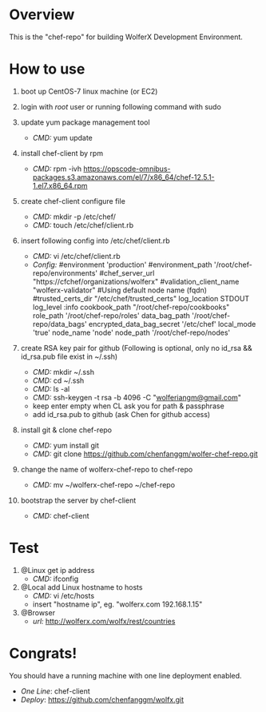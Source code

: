 Overview
========

This is the "chef-repo" for building WolferX Development Environment.

How to use
==========

1. boot up CentOS-7 linux machine (or EC2)
2. login with *root* user or running following command with sudo
3. update yum package management tool
	- *CMD:* yum update
4. install chef-client by rpm
	- *CMD:* rpm -ivh https://opscode-omnibus-packages.s3.amazonaws.com/el/7/x86_64/chef-12.5.1-1.el7.x86_64.rpm
5. create chef-client configure file
	- *CMD:* mkdir -p /etc/chef/
	- *CMD:* touch /etc/chef/client.rb
6. insert following config into /etc/chef/client.rb
	- *CMD:* vi /etc/chef/client.rb
	- *Config:*
	#environment 'production'
	#environment_path '/root/chef-repo/environments'
	#chef_server_url  "https://cfchef/organizations/wolferx"
	#validation_client_name "wolferx-validator"
	#Using default node name (fqdn)
	#trusted_certs_dir "/etc/chef/trusted_certs"
	log_location     STDOUT
	log_level :info
	cookbook_path   "/root/chef-repo/cookbooks"
	role_path '/root/chef-repo/roles'
	data_bag_path  '/root/chef-repo/data_bags'
	encrypted_data_bag_secret '/etc/chef'
	local_mode 'true'
	node_name 'node'
	node_path '/root/chef-repo/nodes'
	
7. create RSA key pair for github
	(Following is optional, only no id_rsa && id_rsa.pub file exist in ~/.ssh)
	- *CMD:* mkdir ~/.ssh
	- *CMD:* cd ~/.ssh
	- *CMD:* ls -al
	- *CMD:* ssh-keygen -t rsa -b 4096 -C "wolferiangm@gmail.com"
	- keep enter empty when CL ask you for path & passphrase
	- add id_rsa.pub to github (ask Chen for github access)

8. install git & clone chef-repo
	- *CMD:* yum install git
	- *CMD:* git clone https://github.com/chenfanggm/wolfer-chef-repo.git
9. change the name of wolferx-chef-repo to chef-repo
	- *CMD:* mv ~/wolferx-chef-repo ~/chef-repo
10. bootstrap the server by chef-client
	- *CMD:* chef-client

Test
====
1. @Linux get ip address
	- *CMD:* ifconfig
2. @Local add Linux hostname to hosts
	- *CMD:* vi /etc/hosts
	- insert "hostname ip", eg. "wolferx.com 192.168.1.15"
3. @Browser 
	- *url:* http://wolferx.com/wolfx/rest/countries


Congrats!
=========

You should have a running machine with one line deployment enabled.
- *One Line*: chef-client
- *Deploy*: https://github.com/chenfanggm/wolfx.git
